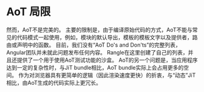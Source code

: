 # AoT 局限

然而，AoT不是完美的。 主要的限制是，由于编译原始代码的方式，AoT不能与常见的代码模式一起使用，例如，模块的默认导出，模板的模板文字以及提供者，路由或声明中的函数。 目前，我们没有“AoT Do's and Don'ts”的完整列表，Angular团队并未就此问题发布任何内容。 Rangle在这里创建了自己的列表，并且还提供了一个用于使用AoT测试功能的沙盒。
AoT的另一个问题是，当应用程序达到一定的复杂性时，与JiT bundle相比，AoT bundle实际上会占用更多的空间。 作为对浏览器具有更简单的逻辑（因此渲染速度更快）的折衷，与“动态”JiT相比，由AoT生成的代码实际上更冗长。